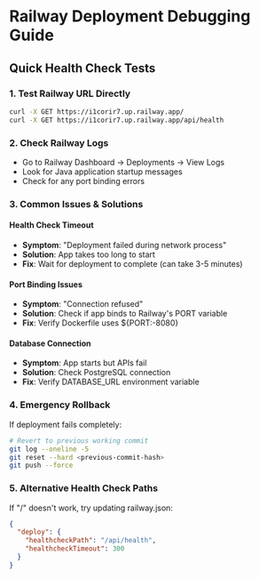 # Railway Deployment Debugging Guide

## Quick Health Check Tests

### 1. Test Railway URL Directly
```bash
curl -X GET https://i1corir7.up.railway.app/
curl -X GET https://i1corir7.up.railway.app/api/health
```

### 2. Check Railway Logs
- Go to Railway Dashboard → Deployments → View Logs
- Look for Java application startup messages
- Check for any port binding errors

### 3. Common Issues & Solutions

#### Health Check Timeout
- **Symptom**: "Deployment failed during network process"
- **Solution**: App takes too long to start
- **Fix**: Wait for deployment to complete (can take 3-5 minutes)

#### Port Binding Issues
- **Symptom**: "Connection refused"
- **Solution**: Check if app binds to Railway's PORT variable
- **Fix**: Verify Dockerfile uses ${PORT:-8080}

#### Database Connection
- **Symptom**: App starts but APIs fail
- **Solution**: Check PostgreSQL connection
- **Fix**: Verify DATABASE_URL environment variable

### 4. Emergency Rollback
If deployment fails completely:
```bash
# Revert to previous working commit
git log --oneline -5
git reset --hard <previous-commit-hash>
git push --force
```

### 5. Alternative Health Check Paths
If "/" doesn't work, try updating railway.json:
```json
{
  "deploy": {
    "healthcheckPath": "/api/health",
    "healthcheckTimeout": 300
  }
}
```
